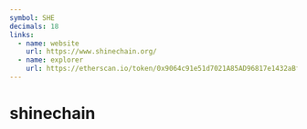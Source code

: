 ```yaml
---
symbol: SHE
decimals: 18
links:
  - name: website
    url: https://www.shinechain.org/
  - name: explorer
    url: https://etherscan.io/token/0x9064c91e51d7021A85AD96817e1432aBf6624470
---
```


# shinechain
